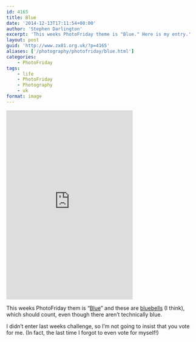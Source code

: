 ```yaml
---
id: 4165
title: Blue
date: '2014-12-13T17:11:54+00:00'
author: 'Stephen Darlington'
excerpt: 'This weeks PhotoFriday theme is "Blue." Here is my entry.'
layout: post
guid: 'http://www.zx81.org.uk/?p=4165'
aliases: ['/photography/photofriday/blue.html']
categories:
    - PhotoFriday
tags:
    - life
    - PhotoFriday
    - Photography
    - uk
format: image
---
```


<iframe allowfullscreen="allowfullscreen" frameborder="0" height="500" loading="lazy" src="https://www.flickr.com/photos/stephendarlington/15826502589/player/" width="333"></iframe>

This weeks PhotoFriday them is “[Blue](http://www.photofriday.com/challenge.php?id=1458)” and these are [bluebells](http://en.wikipedia.org/wiki/Hyacinthoides_non-scripta) (I think), which should count, even though there aren’t technically blue.

I didn’t enter last weeks challenge, so I’m not going to insist that you vote for me. (In fact, the last time I forgot to even vote for myself!)